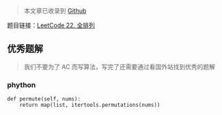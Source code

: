 > 本文章已收录到 [Github](https://github.com/lijd1995/JavaStudyCollections/tree/master/Algrithm)

题目链接：[LeetCode 22. 全排列](https://leetcode-cn.com/problems/permutations)

## 优秀题解

> 我们不要为了 AC 而写算法，写完了还需要通过看国外站找到优秀的题解
### phython
```phython
def permute(self, nums):
    return map(list, itertools.permutations(nums))
```

